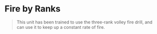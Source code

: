 # Fire by Ranks

> This unit has been trained to use the three-rank volley fire drill, and can use it to keep up a constant rate of fire.
